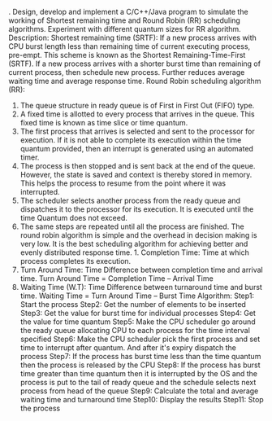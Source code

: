 . Design, develop and implement a C/C++/Java program to simulate the working of
Shortest remaining time and Round Robin (RR) scheduling algorithms. Experiment with
different quantum sizes for RR algorithm.
Description:
Shortest remaining time (SRTF): If a new process arrives with CPU burst length less than
remaining time of current executing process, pre-empt. This scheme is known as the Shortest
Remaining-Time-First (SRTF). If a new process arrives with a shorter burst time than
remaining of current process, then schedule new process. Further reduces average waiting time
and average response time.
Round Robin scheduling algorithm (RR):
1. The queue structure in ready queue is of First in First Out (FIFO) type.
2. A fixed time is allotted to every process that arrives in the queue. This fixed time is
known as time slice or time quantum.
3. The first process that arrives is selected and sent to the processor for execution. If it is
not able to complete its execution within the time quantum provided, then an interrupt is
generated using an automated timer.
4. The process is then stopped and is sent back at the end of the queue. However, the state
is saved and context is thereby stored in memory. This helps the process to resume from
the point where it was interrupted.
5. The scheduler selects another process from the ready queue and dispatches it to the
processor for its execution. It is executed until the time Quantum does not exceed.
6. The same steps are repeated until all the process are finished.
The round robin algorithm is simple and the overhead in decision making is very low. It is the
best scheduling algorithm for achieving better and evenly distributed response time. 1.
Completion Time: Time at which process completes its execution.
2. Turn Around Time: Time Difference between completion time and arrival time.
Turn Around Time = Completion Time – Arrival Time
3. Waiting Time (W.T): Time Difference between turnaround time and burst time.
Waiting Time = Turn Around Time – Burst Time
Algorithm:
Step1: Start the process
Step2: Get the number of elements to be inserted
Step3: Get the value for burst time for individual processes
Step4: Get the value for time quantum
Step5: Make the CPU scheduler go around the ready queue allocating CPU to each process
for the time interval specified
Step6: Make the CPU scheduler pick the first process and set time to interrupt after quantum.
And after it's expiry dispatch the process
Step7: If the process has burst time less than the time quantum then the process is released
by the CPU
Step8: If the process has burst time greater than time quantum then it is interrupted by the
OS and the process is put to the tail of ready queue and the schedule selects next process from
head of the queue
Step9: Calculate the total and average waiting time and turnaround time
Step10: Display the results
Step11: Stop the process
